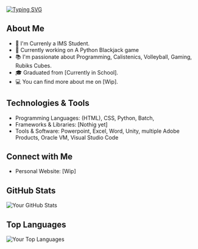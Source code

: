 [![Typing SVG](https://readme-typing-svg.demolab.com?font=Source+Code+Pro&weight=800&size=30&duration=4998&pause=1000&color=BDE9F7&background=FFFFFF00&random=false&width=435&lines=Hello%2C+I'm+%40melodingo!%F0%9F%91%8B;Studying+IT+specialist+application+development)](https://git.io/typing-svg)
## About Me

- 🌱 I'm Currenly a IMS Student.
- 💼 Currently working on A Python Blackjack game
- 📚 I'm passionate about Programming, Calistenics, Volleyball, Gaming, Rubiks Cubes.
- 🎓 Graduated from [Currently in School].
- 💻 You can find more about me on [Wip].

## Technologies & Tools

- Programming Languages: (HTML), CSS, Python, Batch, 
- Frameworks & Libraries: [Nothig yet]
- Tools & Software: Powerpoint, Excel, Word, Unity, multiple Adobe Products, Oracle VM, Visual Studio Code 

## Connect with Me

- Personal Website: [Wip]

## GitHub Stats

![Your GitHub Stats](https://github-readme-stats.vercel.app/api?username=melodingo&show_icons=true&theme=radical)

## Top Languages

![Your Top Languages](https://github-readme-stats.vercel.app/api/top-langs/?username=melodingo&layout=compact&theme=radical)
